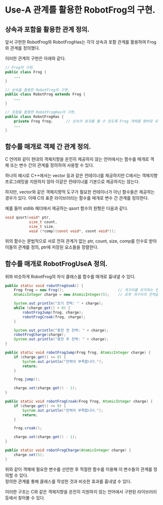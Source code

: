 # **Use-A 관계를 활용한 RobotFrog의 구현.**
## **상속과 포함을 활용한 관계 정의.**
앞서 구현한 RobotFrog와 RobotFrogHas는 각각 상속과 포함 관계를 활용하여 Frog와 관계를 정의했다.  

이러한 관계의 구현은 아래와 같다.  

``` java
// Frog의 구현.
public class Frog {
    ...
}
```

``` java
// 상속을 활용한 RobotFrog의 구현.
public class RobotFrog extends Frog {
    ...
}
```

``` java
// 포함을 활용한 RobotFrogHas의 구현.
public class RobotFrogHas {
    private Frog frog;      // 상속의 효과를 볼 수 있도록 Frog 객체를 맴버로 유지.
    ...
}
```

## **함수를 매개로 객체 간 관계 정의.**
C 언어와 같이 현대의 객체지향을 온전히 제공하지 않는 언어에서는 함수를 매개로 객체 또는 변수 간의 관계를 정의하여 사용할 수 있다.  

하나의 예시로 C++에서는 vector 등과 같은 컨테이너를 제공하지만 C에서는 객체지향 프로그래밍을 지원하지 않아 이같은 컨테이너를 기본으로 제공하지는 않는다.  

하지만, vector와 같은 객체지향적 도구가 필요한 컨테이너가 아닌 함수들은 제공하는 경우가 있다. 이때 C의 표준 라이브러리는 함수를 매개로 변수 간 관계를 정의한다.  

예를 들어 stdlib 헤더에서 제공하는 qsort 함수의 원형은 다음과 같다.

``` c
void qsort(void* ptr,
           size_t count,
           size_t size,
           void (*comp)(const void*, cosnt void*));
```

위의 함수는 문법적으로 서로 전혀 관계가 없는 ptr, count, size, comp를 인수로 받아 이들의 관계를 정의, ptr에 저장된 요소들을 정렬한다.  

## **함수를 매개로 RobotFrogUseA 정의.**
위와 비슷하게 RobotFrog의 자식 클래스를 함수를 매개로 흉내낼 수 있다.

``` java
public static void robotFrogUseA() {
    Frog frog = new Frog();                         // 개구리를 유지하는 변수.
    AtomicInteger charge = new AtomicInteger(5);    // 로봇 개구리의 전력을 유지하는 변수. (자바의 특성상 함수에서 수정이 가능하도록 AtomicInteger로 선언)

    System.out.println("초기 전력: " + charge);
    while (charge.get() > 0) {
        robotFrogJump(frog, charge);
        robotFrogCroak(frog, charge);
    }

    System.out.println("충전 전 전력: " + charge);
    robotFrogCharge(charge);
    System.out.println("충전 후 전력: " + charge);
}
```

``` java
public static void robotFrogJump(Frog frog, AtomicInteger charge) {
    if (charge.get() <= 0) {
        System.out.println("전력이 부족합니다.");
        return;
    }

    frog.jump();

    charge.set(charge.get() - 1);
}
```

``` java
public static void robotFrogCroak(Frog frog, AtomicInteger charge) {
    if (charge.get() <= 0) {
        System.out.println("전력이 부족합니다.");
        return;
    }

    frog.croak();

    charge.set(charge.get() - 1);
}
```

``` java
public static void robotFrogCharge(AtomicInteger charge) {
    charge.set(5);
}
```

위와 같이 객체에 필요한 변수를 선언한 후 적절한 함수를 이용해 이 변수들의 관계를 정의할 수 있다.  
정의한 관계를 통해 클래스를 작성한 것과 비슷한 효과를 흉내낼 수 있다.  

이러한 구조는 C와 같은 객체지향을 온전히 지원하지 않는 언어에서 구현된 라이브러리 등에서 찾아볼 수 있다.  